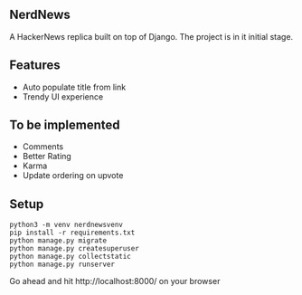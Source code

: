 NerdNews
--------

A HackerNews replica built on top of Django. The project is in it initial
stage.

Features
--------
- Auto populate title from link
- Trendy UI experience

To be implemented
-----------------
- Comments
- Better Rating
- Karma
- Update ordering on upvote

Setup
-----

```
python3 -m venv nerdnewsvenv
pip install -r requirements.txt
python manage.py migrate
python manage.py createsuperuser
python manage.py collectstatic
python manage.py runserver
```

Go ahead and hit http://localhost:8000/ on your browser

